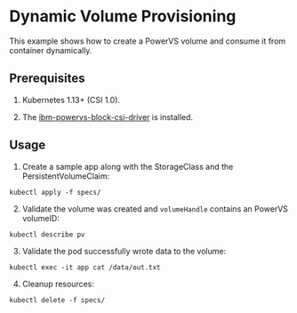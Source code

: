 # Dynamic Volume Provisioning
This example shows how to create a PowerVS volume and consume it from container dynamically.

## Prerequisites

1. Kubernetes 1.13+ (CSI 1.0).

2. The [ibm-powervs-block-csi-driver](https://sigs.k8s.io/ibm-powervs-block-csi-driver) is installed.

## Usage

1. Create a sample app along with the StorageClass and the PersistentVolumeClaim:
```
kubectl apply -f specs/
```

2. Validate the volume was created and `volumeHandle` contains an PowerVS volumeID:
```
kubectl describe pv
```

3. Validate the pod successfully wrote data to the volume:
```
kubectl exec -it app cat /data/out.txt
```

4. Cleanup resources:
```
kubectl delete -f specs/
```